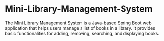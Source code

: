 # Mini-Library-Management-System
The Mini Library Management System is a Java-based Spring Boot web application that helps users manage a list of books in a library. 
It provides basic functionalities for adding, removing, searching, and displaying books.
